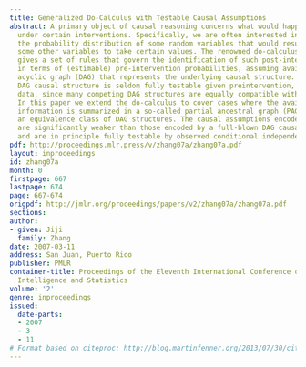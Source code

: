 ```yaml
---
title: Generalized Do-Calculus with Testable Causal Assumptions
abstract: A primary object of causal reasoning concerns what would happen to a system
  under certain interventions. Specifically, we are often interested in estimating
  the probability distribution of some random variables that would result from forcing
  some other variables to take certain values. The renowned do-calculus (Pearl 1995)
  gives a set of rules that govern the identification of such post-intervention probabilities
  in terms of (estimable) pre-intervention probabilities, assuming available a directed
  acyclic graph (DAG) that represents the underlying causal structure. However, a
  DAG causal structure is seldom fully testable given preintervention, observational
  data, since many competing DAG structures are equally compatible with the data.
  In this paper we extend the do-calculus to cover cases where the available causal
  information is summarized in a so-called partial ancestral graph (PAG) that represents
  an equivalence class of DAG structures. The causal assumptions encoded by a PAG
  are significantly weaker than those encoded by a full-blown DAG causal structure,
  and are in principle fully testable by observed conditional independence relations.
pdf: http://proceedings.mlr.press/v/zhang07a/zhang07a.pdf
layout: inproceedings
id: zhang07a
month: 0
firstpage: 667
lastpage: 674
page: 667-674
origpdf: http://jmlr.org/proceedings/papers/v2/zhang07a/zhang07a.pdf
sections: 
author:
- given: Jiji
  family: Zhang
date: 2007-03-11
address: San Juan, Puerto Rico
publisher: PMLR
container-title: Proceedings of the Eleventh International Conference on Artificial
  Intelligence and Statistics
volume: '2'
genre: inproceedings
issued:
  date-parts:
  - 2007
  - 3
  - 11
# Format based on citeproc: http://blog.martinfenner.org/2013/07/30/citeproc-yaml-for-bibliographies/
---
```


